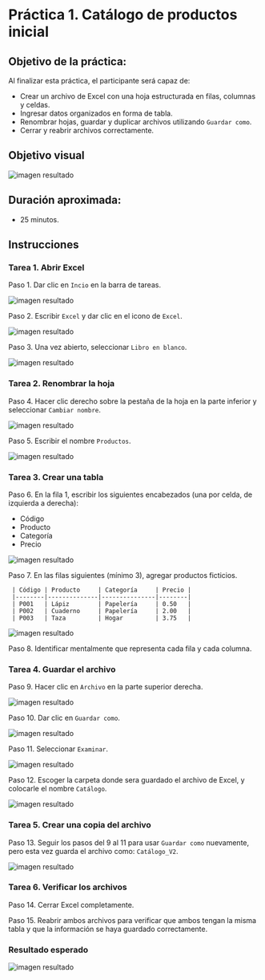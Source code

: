 # Práctica 1. Catálogo de productos inicial

## Objetivo de la práctica:

Al finalizar esta práctica, el participante será capaz de:
- Crear un archivo de Excel con una hoja estructurada en filas, columnas y celdas.
- Ingresar datos organizados en forma de tabla.
- Renombrar hojas, guardar y duplicar archivos utilizando `Guardar como`.
- Cerrar y reabrir archivos correctamente.

## Objetivo visual

![imagen resultado](../images/cap1_obj.png)

## Duración aproximada:
- 25 minutos.

## Instrucciones 

### Tarea 1. **Abrir Excel**

Paso 1. Dar clic en `Incio` en la barra de tareas. 

![imagen resultado](../images/cap1_1.png)

Paso 2. Escribir `Excel` y dar clic en el icono de `Excel`.

![imagen resultado](../images/cap1_2.png)

Paso 3. Una vez abierto, seleccionar `Libro en blanco`.

![imagen resultado](../images/cap1_3.png)


### Tarea 2. **Renombrar la hoja**

Paso 4. Hacer clic derecho sobre la pestaña de la hoja en la parte inferior y seleccionar `Cambiar nombre`.

![imagen resultado](../images/cap1_4.png)

Paso 5. Escribir el nombre `Productos`.

![imagen resultado](../images/cap1_5.png)


### Tarea 3. **Crear una tabla**

Paso 6. En la fila 1, escribir los siguientes encabezados (una por celda, de izquierda a derecha):

- Código
- Producto
- Categoría
- Precio

![imagen resultado](../images/cap1_6.png)

Paso 7. En las filas siguientes (mínimo 3), agregar productos ficticios.



     | Código | Producto     | Categoría     | Precio |
     |--------|--------------|---------------|--------|
     | P001   | Lápiz        | Papelería     | 0.50   |
     | P002   | Cuaderno     | Papelería     | 2.00   |
     | P003   | Taza         | Hogar         | 3.75   |

![imagen resultado](../images/cap1_7.png)


Paso 8. Identificar mentalmente que representa cada fila y cada columna.

### Tarea 4. **Guardar el archivo**

Paso 9. Hacer clic en `Archivo` en la parte superior derecha.

![imagen resultado](../images/cap1_8.png)

Paso 10. Dar clic en `Guardar como`.

![imagen resultado](../images/cap1_9.png)

Paso 11. Seleccionar `Examinar`.

![imagen resultado](../images/cap1_10.png)

Paso 12. Escoger la carpeta donde sera guardado el archivo de Excel, y colocarle el nombre `Catálogo`.

![imagen resultado](../images/cap1_11.png)


### Tarea 5. **Crear una copia del archivo**

Paso 13. Seguir los pasos del 9 al 11 para usar `Guardar como` nuevamente, pero esta vez guarda el archivo como: `Catálogo_V2`.

![imagen resultado](../images/cap1_12.png)

### Tarea 6. **Verificar los archivos**
 
Paso 14. Cerrar Excel completamente.

Paso 15. Reabrir ambos archivos para verificar que ambos tengan la misma tabla y que la información se haya guardado correctamente.

### Resultado esperado
![imagen resultado](../images/cap1_13.png)

